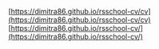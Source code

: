 [https://dimitra86.github.io/rsschool-cv/cv](https://dimitra86.github.io/rsschool-cv/cv)
[https://dimitra86.github.io/rsschool-cv/](https://dimitra86.github.io/rsschool-cv/)
